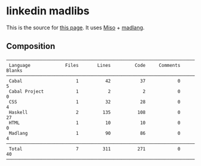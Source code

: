 # linkedin madlibs

This is the source for [this page](http://vmchale.com/linkedin/index.html).
It uses [Miso](https://haskell-miso.org/) + [madlang](https://github.com/vmchale/madlang).

## Composition

```
───────────────────────────────────────────────────────────────────────────────
 Language             Files       Lines         Code     Comments       Blanks
───────────────────────────────────────────────────────────────────────────────
 Cabal                    1          42           37            0            5
 Cabal Project            1           2            2            0            0
 CSS                      1          32           28            0            4
 Haskell                  2         135          108            0           27
 HTML                     1          10           10            0            0
 Madlang                  1          90           86            0            4
───────────────────────────────────────────────────────────────────────────────
 Total                    7         311          271            0           40
───────────────────────────────────────────────────────────────────────────────
```
